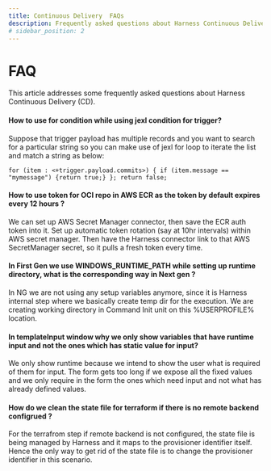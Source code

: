 ```yaml
---
title: Continuous Delivery  FAQs
description: Frequently asked questions about Harness Continuous Delivery (CD).
# sidebar_position: 2
---
```

# FAQ

This article addresses some frequently asked questions about Harness Continuous Delivery (CD).



#### How to use for condition while using jexl condition for trigger?

Suppose that trigger payload has multiple records and you want to search for a particular string so you can make use of jexl for loop to iterate the list and match a string as below:

`for (item : <+trigger.payload.commits>) { if (item.message == "mymessage") {return true;} }; return false;`


#### How to use token for OCI repo in AWS ECR as the token by default expires every 12 hours ?

We can set up AWS Secret Manager connector, then save the ECR auth token into it. Set up automatic token rotation (say at 10hr intervals) within AWS secret manager. Then have the Harness connector link to that AWS SecretManager secret, so it pulls a fresh token every time.


#### In First Gen we use WINDOWS_RUNTIME_PATH while setting up runtime directory, what is the corresponding way in Next gen ?

In NG we are not using any setup variables anymore, since it is Harness internal step where we basically create temp dir for the execution. We are creating working directory in Command Init unit on this %USERPROFILE% location.


#### In templateInput window why we only show variables that have runtime input and not the ones which has static value for input?

We only show runtime because we intend to show the user what is required of them for input.
The form gets too long if we expose all the fixed values and we only require in the form the ones which need input and not what has already defined values.


#### How do we clean the  state file for terraform if there is no remote backend configrued ?

For the terrafrom step if remote backend is not configured, the state file is being managed by Harness and it maps to the provisioner identifier itself. Hence the only way to get rid of the state file is to change the provisioner identifier in this scenario.



